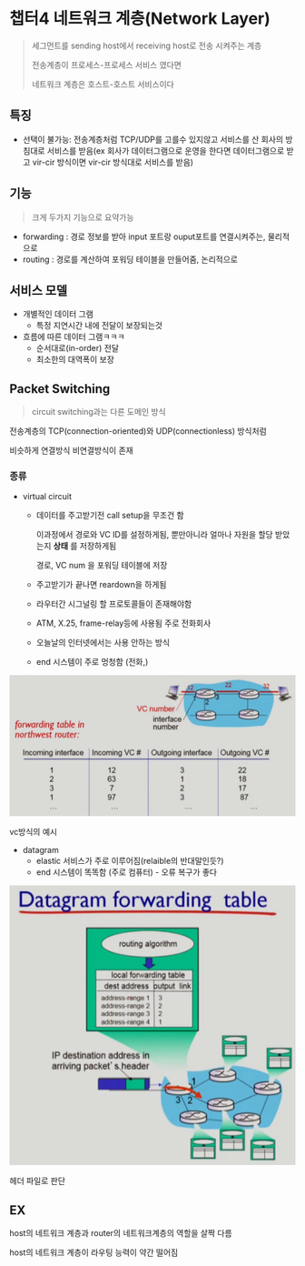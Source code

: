 # 챕터4 네트워크 계층(Network Layer)

> 세그먼트를 sending host에서 receiving host로 전송 시켜주는 계층
>
> 전송계층이 프로세스-프로세스 서비스 였다면
>
> 네트워크 계층은 호스트-호스트 서비스이다

## 특징

* 선택이 불가능: 전송계층처럼 TCP/UDP를 고를수 있지않고 서비스를 산 회사의 방침대로 서비스를 받음(ex 회사가 데이터그램으로 운영을 한다면 데이터그램으로 받고 vir-cir 방식이면 vir-cir 방식대로 서비스를 받음)



## 기능

> 크게 두가지 기능으로 요약가능

* forwarding : 경로 정보를 받아 input 포트랑 ouput포트를 연결시켜주는, 물리적으로
* routing : 경로를 계산하여 포워딩 테이블을 만들어줌, 논리적으로

## 서비스 모델

* 개별적인 데이터 그램
  * 특정 지연시간 내에 전달이 보장되는것
* 흐름에 따른 데이터 그램ㅋㅋㅋ
  * 순서대로(in-order) 전달
  * 최소한의 대역폭이 보장



## Packet Switching

> circuit switching과는 다른 도메인 방식

전송계층의 TCP(connection-oriented)와 UDP(connectionless) 방식처럼

비슷하게 연결방식 비연결방식이 존재



### 종류

* virtual circuit

  * 데이터를 주고받기전 call setup을 무조건 함

    이과정에서 경로와 VC ID를 설정하게됨, 뿐만아니라 얼마나 자원을 할당 받았는지 **상태** 를 저장하게됨

    경로, VC num 을 포워딩 테이블에 저장

  * 주고받기가 끝나면 reardown을 하게됨

  * 라우터간 시그널링 할 프로토콜들이 존재해야함

  * ATM, X.25, frame-relay등에 사용됨 주로 전화회사

  * 오늘날의 인터넷에서는 사용 안하는 방식

  * end 시스템이 주로 멍청함 (전화,)

![vc_forwarding](Chapter3_Transport_layer.asset\vc_forwarding.jpg)

vc방식의 예시



* datagram
  * elastic 서비스가 주로 이루어짐(relaible의 반대말인듯?)
  * end 시스템이 똑똑함 (주로 컴퓨터) - 오류 복구가 좋다



![dg_forwarding](Chapter3_Transport_layer.asset\dg_forwarding.jpg)

헤더 파일로 판단



## EX

host의 네트워크 계층과 router의 네트워크계층의 역할을 살짝 다름

host의 네트워크 계층이 라우팅 능력이 약간 떨어짐

